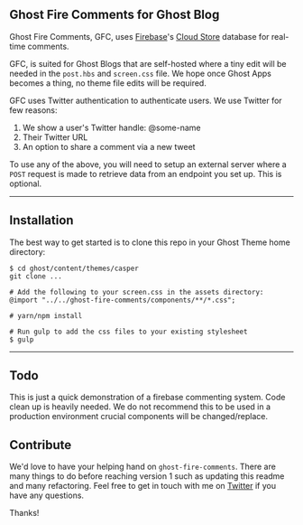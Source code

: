 ## Ghost Fire Comments for Ghost Blog

Ghost Fire Comments, GFC, uses [Firebase](https://firebase.google.com/)'s [Cloud Store](https://firebase.google.com/docs/firestore/) database for real-time comments.

GFC,  is suited for Ghost Blogs that are self-hosted where a tiny edit will be needed in the `post.hbs` and `screen.css` file. We hope once Ghost Apps becomes a thing, no theme file edits will be required.

GFC uses Twitter authentication to authenticate users. We use Twitter for few reasons:

1. We show a user's Twitter handle: @some-name
2. Their Twitter URL
3. An option to share a comment via a new tweet

To use any of the above, you will need to setup an external server where a `POST` request is made to retrieve data from an endpoint you set up. This is optional.

---

## Installation


The best way to get started is to clone this repo in your Ghost Theme home directory:

    $ cd ghost/content/themes/casper
    git clone ...

    # Add the following to your screen.css in the assets directory:
    @import "../../ghost-fire-comments/components/**/*.css";

    # yarn/npm install

    # Run gulp to add the css files to your existing stylesheet
    $ gulp

---

## Todo

This is just a quick demonstration of a firebase commenting system. Code clean up is heavily needed. We do not recommend this to be used in a production environment crucial components will be changed/replace.

## Contribute

We'd love to have your helping hand on `ghost-fire-comments`. There are many things to do before reaching version 1 such as updating this readme and many refactoring. Feel free to get in touch with me on [Twitter](https://www.twitter.com/mirmayne) if you have any questions.

Thanks!
